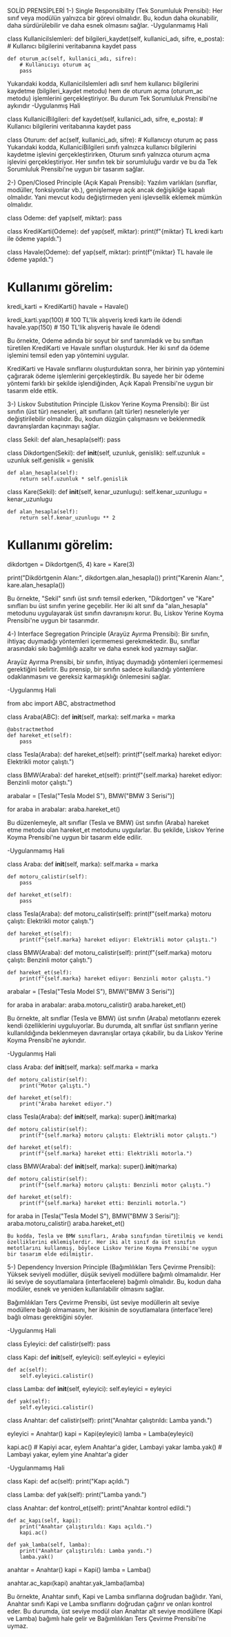 SOLİD PRENSİPLERİ 
1-) Single Responsibility (Tek Sorumluluk Prensibi): Her sınıf veya modülün yalnızca bir görevi olmalıdır. Bu, kodun daha okunabilir, daha sürdürülebilir ve daha esnek olmasını sağlar.
-Uygulanmamış Hali

class KullaniciIslemleri:
    def bilgileri_kaydet(self, kullanici_adı, sifre, e_posta):
        # Kullanıcı bilgilerini veritabanına kaydet
        pass
    
    def oturum_ac(self, kullanici_adı, sifre):
        # Kullanıcıyı oturum aç
        pass

Yukarıdaki kodda, KullaniciIslemleri adlı sınıf hem kullanıcı bilgilerini kaydetme (bilgileri_kaydet metodu) hem de oturum açma (oturum_ac metodu) işlemlerini gerçekleştiriyor. 
Bu durum Tek Sorumluluk Prensibi'ne aykırıdır
-Uygulanmış Hali

class KullaniciBilgileri:
    def kaydet(self, kullanici_adı, sifre, e_posta):
        # Kullanıcı bilgilerini veritabanına kaydet
        pass

class Oturum:
    def ac(self, kullanici_adı, sifre):
        # Kullanıcıyı oturum aç
        pass
Yukarıdaki kodda, KullaniciBilgileri sınıfı yalnızca kullanıcı bilgilerini kaydetme işlevini gerçekleştirirken, Oturum sınıfı yalnızca oturum açma işlevini gerçekleştiriyor.
Her sınıfın tek bir sorumluluğu vardır ve bu da Tek Sorumluluk Prensibi'ne uygun bir tasarım sağlar.

2-) Open/Closed Principle (Açık Kapalı Prensibi): Yazılım varlıkları (sınıflar, modüller, fonksiyonlar vb.), genişlemeye açık ancak değişikliğe kapalı olmalıdır. Yani mevcut kodu değiştirmeden yeni işlevsellik eklemek mümkün olmalıdır.

class Odeme:
    def yap(self, miktar):
        pass

class KrediKarti(Odeme):
    def yap(self, miktar):
        print(f"{miktar} TL kredi kartı ile ödeme yapıldı.")

class Havale(Odeme):
    def yap(self, miktar):
        print(f"{miktar} TL havale ile ödeme yapıldı.")

# Kullanımı görelim:
kredi_karti = KrediKarti()
havale = Havale()

kredi_karti.yap(100)  # 100 TL'lik alışveriş kredi kartı ile ödendi
havale.yap(150)       # 150 TL'lik alışveriş havale ile ödendi


Bu örnekte, Odeme adında bir soyut bir sınıf tanımladık ve bu sınıftan türetilen KrediKarti ve Havale sınıfları oluşturduk. Her iki sınıf da ödeme işlemini temsil eden yap yöntemini uygular.

KrediKarti ve Havale sınıflarını oluşturduktan sonra, her birinin yap yöntemini çağırarak ödeme işlemlerini gerçekleştirdik. Bu sayede her bir ödeme yöntemi farklı bir şekilde işlendiğinden, Açık Kapalı Prensibi'ne uygun bir tasarım elde ettik.


3-) Liskov Substitution Principle (Liskov Yerine Koyma Prensibi): Bir üst sınıfın (üst tür) nesneleri, alt sınıfların (alt türler) nesneleriyle yer değiştirilebilir olmalıdır. Bu, kodun düzgün çalışmasını ve beklenmedik davranışlardan kaçınmayı sağlar.

class Sekil:
    def alan_hesapla(self):
        pass

class Dikdortgen(Sekil):
    def __init__(self, uzunluk, genislik):
        self.uzunluk = uzunluk
        self.genislik = genislik
    
    def alan_hesapla(self):
        return self.uzunluk * self.genislik

class Kare(Sekil):
    def __init__(self, kenar_uzunlugu):
        self.kenar_uzunlugu = kenar_uzunlugu
    
    def alan_hesapla(self):
        return self.kenar_uzunlugu ** 2

# Kullanımı görelim:
dikdortgen = Dikdortgen(5, 4)
kare = Kare(3)

print("Dikdörtgenin Alanı:", dikdortgen.alan_hesapla()) 
print("Karenin Alanı:", kare.alan_hesapla()) 

Bu örnekte, "Sekil" sınıfı üst sınıfı temsil ederken, "Dikdortgen" ve "Kare" sınıfları bu üst sınıfın yerine geçebilir. Her iki alt sınıf da "alan_hesapla" metodunu uygulayarak üst sınıfın davranışını korur. 
Bu, Liskov Yerine Koyma Prensibi'ne uygun bir tasarımdır.

4-) Interface Segregation Principle (Arayüz Ayırma Prensibi): Bir sınıfın, ihtiyaç duymadığı yöntemleri içermemesi gerekmektedir. Bu, sınıflar arasındaki sıkı bağımlılığı azaltır ve daha esnek kod yazmayı sağlar.

Arayüz Ayırma Prensibi, bir sınıfın, ihtiyaç duymadığı yöntemleri içermemesi gerektiğini belirtir. Bu prensip, bir sınıfın sadece kullandığı yöntemlere odaklanmasını ve gereksiz karmaşıklığı önlemesini sağlar.

-Uygulanmış Hali

from abc import ABC, abstractmethod

class Araba(ABC):
    def __init__(self, marka):
        self.marka = marka

    @abstractmethod
    def hareket_et(self):
        pass

class Tesla(Araba):
    def hareket_et(self):
        print(f"{self.marka} hareket ediyor: Elektrikli motor çalıştı.")

class BMW(Araba):
    def hareket_et(self):
        print(f"{self.marka} hareket ediyor: Benzinli motor çalıştı.")

arabalar = [Tesla("Tesla Model S"), BMW("BMW 3 Serisi")]

for araba in arabalar:
    araba.hareket_et()
    
Bu düzenlemeyle, alt sınıflar (Tesla ve BMW) üst sınıfın (Araba) hareket etme metodu olan hareket_et metodunu uygularlar.
Bu şekilde, Liskov Yerine Koyma Prensibi'ne uygun bir tasarım elde edilir.

-Uygulanmamış Hali

class Araba:
    def __init__(self, marka):
        self.marka = marka

    def motoru_calistir(self):
        pass

    def hareket_et(self):
        pass

class Tesla(Araba):
    def motoru_calistir(self):
        print(f"{self.marka} motoru çalıştı: Elektrikli motor çalıştı.")

    def hareket_et(self):
        print(f"{self.marka} hareket ediyor: Elektrikli motor çalıştı.")

class BMW(Araba):
    def motoru_calistir(self):
        print(f"{self.marka} motoru çalıştı: Benzinli motor çalıştı.")

    def hareket_et(self):
        print(f"{self.marka} hareket ediyor: Benzinli motor çalıştı.")

arabalar = [Tesla("Tesla Model S"), BMW("BMW 3 Serisi")]

for araba in arabalar:
    araba.motoru_calistir()
    araba.hareket_et()

Bu örnekte, alt sınıflar (Tesla ve BMW) üst sınıfın (Araba) metotlarını ezerek kendi özelliklerini uyguluyorlar. 
Bu durumda, alt sınıflar üst sınıfların yerine kullanıldığında beklenmeyen davranışlar ortaya çıkabilir, bu da Liskov Yerine Koyma Prensibi'ne aykırıdır.

-Uygulanmış Hali

class Araba:
    def __init__(self, marka):
        self.marka = marka

    def motoru_calistir(self):
        print("Motor çalıştı.")

    def hareket_et(self):
        print("Araba hareket ediyor.")

class Tesla(Araba):
    def __init__(self, marka):
        super().__init__(marka)

    def motoru_calistir(self):
        print(f"{self.marka} motoru çalıştı: Elektrikli motor çalıştı.")

    def hareket_et(self):
        print(f"{self.marka} hareket etti: Elektrikli motorla.")

class BMW(Araba):
    def __init__(self, marka):
        super().__init__(marka)

    def motoru_calistir(self):
        print(f"{self.marka} motoru çalıştı: Benzinli motor çalıştı.")

    def hareket_et(self):
        print(f"{self.marka} hareket etti: Benzinli motorla.")

for araba in [Tesla("Tesla Model S"), BMW("BMW 3 Serisi")]:
    araba.motoru_calistir()
    araba.hareket_et()

    Bu kodda, Tesla ve BMW sınıfları, Araba sınıfından türetilmiş ve kendi özelliklerini eklemişlerdir. Her iki alt sınıf da üst sınıfın metotlarını kullanmış, böylece Liskov Yerine Koyma Prensibi'ne uygun bir tasarım elde edilmiştir.

5-) Dependency Inversion Principle (Bağımlılıkları Ters Çevirme Prensibi): Yüksek seviyeli modüller, düşük seviyeli modüllere bağımlı olmamalıdır. Her iki seviye de soyutlamalara (interfacelere) bağımlı olmalıdır. Bu, kodun daha modüler, esnek ve yeniden kullanılabilir olmasını sağlar.

Bağımlılıkları Ters Çevirme Prensibi, üst seviye modüllerin alt seviye modüllere bağlı olmamasını, her ikisinin de soyutlamalara (interface'lere) bağlı olması gerektiğini söyler. 

-Uygulanmış Hali

class Eyleyici:
    def calistir(self):
        pass

class Kapi:
    def __init__(self, eyleyici):
        self.eyleyici = eyleyici

    def ac(self):
        self.eyleyici.calistir()

class Lamba:
    def __init__(self, eyleyici):
        self.eyleyici = eyleyici

    def yak(self):
        self.eyleyici.calistir()

class Anahtar:
    def calistir(self):
        print("Anahtar çalıştırıldı: Lamba yandı.")

eyleyici = Anahtar()
kapi = Kapi(eyleyici)
lamba = Lamba(eyleyici)

kapi.ac()   # Kapiyi acar, eylem Anahtar'a gider, Lambayi yakar
lamba.yak() # Lambayi yakar, eylem yine Anahtar'a gider

-Uygulanmamış Hali

class Kapi:
    def ac(self):
        print("Kapı açıldı.")

class Lamba:
    def yak(self):
        print("Lamba yandı.")

class Anahtar:
    def kontrol_et(self):
        print("Anahtar kontrol edildi.")

    def ac_kapı(self, kapi):
        print("Anahtar çalıştırıldı: Kapı açıldı.")
        kapi.ac()

    def yak_lamba(self, lamba):
        print("Anahtar çalıştırıldı: Lamba yandı.")
        lamba.yak()

anahtar = Anahtar()
kapi = Kapi()
lamba = Lamba()

anahtar.ac_kapı(kapi)
anahtar.yak_lamba(lamba)


Bu örnekte, Anahtar sınıfı, Kapi ve Lamba sınıflarına doğrudan bağlıdır. Yani, Anahtar sınıfı Kapi ve Lamba sınıflarını doğrudan çağırır ve onları kontrol eder. Bu durumda, üst seviye modül olan Anahtar alt seviye modüllere (Kapi ve Lamba) bağımlı hale gelir ve Bağımlılıkları Ters Çevirme Prensibi'ne uymaz.
